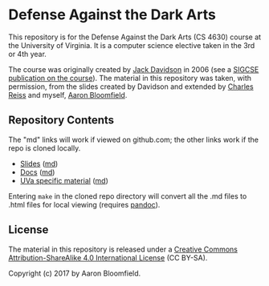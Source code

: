 Defense Against the Dark Arts
=============================

This repository is for the Defense Against the Dark Arts (CS 4630)
course at the University of Virginia.  It is a computer science
elective taken in the 3rd or 4th year.

The course was originally created by
[Jack Davidson](http://www.cs.virginia.edu/~jwd/) in 2006 (see a
[SIGCSE publication on the course](http://dl.acm.org/citation.cfm?id=1352245)).
The material in this repository was taken, with permission, from the
slides created by Davidson and extended by
[Charles Reiss](https://www.cs.virginia.edu/~cr4bd/) and myself,
[Aaron Bloomfield](https://www.cs.virginia.edu/~asb/).


Repository Contents
-------------------

The "md" links will work if viewed on github.com; the other links work if the repo is cloned locally.

- [Slides](slides/index.html) ([md](slides/index.md))
- [Docs](docs/index.html) ([md](docs/index.md))
- [UVa specific material](uva/index.html) ([md](uva/index.md))

Entering `make` in the cloned repo directory will convert all the .md files to .html files for local viewing (requires [pandoc](http://johnmacfarlane.net/pandoc/)).




License
-------

The material in this repository is released under a [Creative Commons Attribution-ShareAlike 4.0 International License](http://creativecommons.org/licenses/by-sa/4.0/) (CC BY-SA).

Copyright (c) 2017 by Aaron Bloomfield.


[24]: http://slp.cs.virginia.edu/2012-2013.php#cnemv
[28]: http://www.cavalierdaily.com/article/2013/10/a-different-kind-of-classroom_1024
[29]: http://www.cavalierdaily.com/
[30]: http://www.earlessrabbit.com/bronze/ttff-crowd-funded-pitch-night/http://www.earlessrabbit.com/bronze/ttff-crowd-funded-pitch-night/
[31]: http://www.c-ville.com/Article/News_Extra/Local_catering_business_wins_1K_at_crowd_source_event/
[32]: http://www.c-ville.com
[33]: http://news.virginia.edu/content/win-win-computer-science-students-hone-skills-working-local-non-profits
[34]: http://news.virginia.edu/
[35]: https://uvacsnews.wordpress.com/2015/05/22/uva-engineering-students-complete-15-software-development-projects-for-charlottesville-area-nonprofits/
[36]: http://www.cs.virginia.edu/news/index.html
